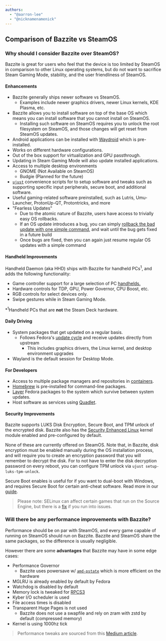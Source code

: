 ```yaml
---
authors:
  - "@aarron-lee"
  - "@nicknamenamenick"
---
```


## Comparison of Bazzite vs SteamOS

### Why should I consider Bazzite over SteamOS?

Bazzite is great for users who feel that the device is too limited by SteamOS in comparison to other Linux operating systems, but do not want to sacrifice Steam Gaming Mode, stability, and the user friendliness of SteamOS.

#### Enhancements

- Bazzite generally ships newer software vs SteamOS.
  - Examples include newer graphics drivers, newer Linux kernels, KDE Plasma, etc.
- Bazzite allows you to install software on top of the base OS which means you can install software that you cannot install on SteamOS.
  - Installing such software on SteamOS requires you to unlock the root filesystem on SteamOS, and those changes will get reset from SteamOS updates.
- Android applications can be installed with [Waydroid](/Installing_and_Managing_Software/Waydroid_Setup_Guide.md) which is pre-installed.
- Works on different hardware configurations.
- Out of the box support for virtualization and GPU passthrough.
- Updating in Steam Gaming Mode will also update installed applications.
- Access to multiple desktop environments
  - GNOME (Not Available on SteamOS)
  - Budgie (Planned for the future)
- [`ujust`](/Installing_and_Managing_Software/ujust.md) convenience scripts for to setup software and tweaks such as supporting specific input peripherals, secure boot, and additional software.
- Useful gaming-related software preinstalled, such as Lutris, Umu-Launcher, ProtonUp-QT, Protontricks, and more
- "Fearless Updates"
  - Due to the atomic nature of Bazzite, users have access to trivially easy OS rollbacks.
  - If an OS update introduces a bug, you can simply [rollback the bad update with one simple command](/Installing_and_Managing_Software/Updates_Rollbacks_and_Rebasing/bazzite_rollback_helper.md), and wait until the bug gets fixed in a future build
  - Once bugs are fixed, then you can again just resume regular OS updates with a simple command

#### Handheld Improvements

Handheld Daemon (aka HHD) ships with Bazzite for handheld PCs<sup>1</sup>, and adds the following functionality:

- Game controller support for a large selection of PC [handhelds.](https://github.com/hhd-dev/hhd/blob/master/readme.md#supported-devices)
- Hardware controls for TDP, GPU, Power Governor, CPU Boost, etc.
- RGB controls for select devices only.
- Swipe gestures while in Steam Gaming Mode.

*<sup>1</sup>Handheld PCs that are **not** the Steam Deck hardware.

#### Daily Driving

- System packages that get updated on a regular basis.
  - Follows Fedora's [update cycle](https://docs.fedoraproject.org/en-US/releases/lifecycle/) and receive updates directly from upstream
    - This includes graphics drivers, the Linux kernel, and desktop environment upgrades
- Wayland is the default session for Desktop Mode.

#### For Developers

- Access to multiple package managers and repositories in [containers](/Installing_and_Managing_Software/Distrobox.md).
- [Homebrew](https://brew.sh/) is pre-installed for command-line packages.
- [Layer](/Installing_and_Managing_Software/rpm-ostree.md) Fedora packages to the system which survive between system updates.
- Host software as services using [Quadlet](/Installing_and_Managing_Software/Quadlet.md).

#### Security Improvements

Bazzite supports LUKS Disk Encryption, Secure Boot, and TPM unlock of the encrypted disk. Bazzite also has the [Security Enhanced Linux](https://www.redhat.com/en/topics/linux/what-is-selinux) kernel module enabled and pre-configured by default. 

None of these are currently offered on SteamOS.  Note that, in Bazzite, disk encryption must be enabled manually during the OS installation process, and will require you to create an encryption password that you will remember to decrypt the disk.  For to not have to enter the disk decryption password on every reboot, you can configure TPM unlock via `ujust setup-luks-tpm-unlock`.  

Secure Boot enables is useful for if you want to dual-boot with Windows, and requires Secure Boot for certain anti-cheat software. Read more in our [guide](/General/Installation_Guide/secure_boot.md).

>Please note: SELinux can affect certain games that run on the Source Engine, but there is a [fix](/Gaming/Common_gaming_issues.md) if you run into issues.

### Will there be any performance improvements with Bazzite?

Performance should be on par with SteamOS, and every game capable of running on SteamOS should run on Bazzite. Bazzite and SteamOS share the same packages, so the difference is usually negligible.

However there are some **advantages** that Bazzite may have in some edge cases:

- Performance Governor
  - Bazzite uses powersave w/ [`amd-pstate`](https://www.kernel.org/doc/html/latest/admin-guide/pm/amd-pstate.html) which is more efficient on the hardware
- MGLRU is already enabled by default by Fedora
- Watchdog is disabled by default
- Memory lock is tweaked for [RPCS3](https://rpcs3.net/)
- Kyber I/O scheduler is used
- File access times is disabled
- Transparent Huge Pages is not used
  - Bazzite does not use a swapfile and rely on zram with zstd by default (compressed memory)
- Kernel is using 1000hz tick

> Performance tweaks are sourced from this [Medium article](https://medium.com/@a.b.t./here-are-some-possibly-useful-tweaks-for-steamos-on-the-steam-deck-fcb6b571b577).
